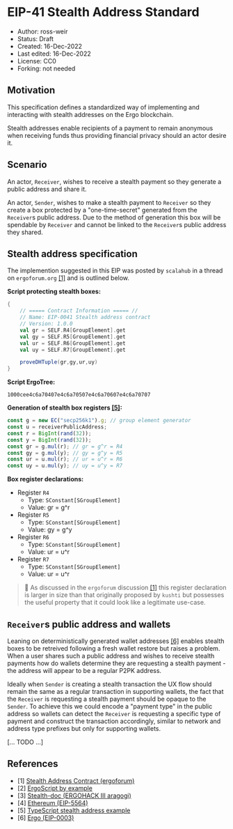 # EIP-41 Stealth Address Standard

* Author: ross-weir
* Status: Draft
* Created: 16-Dec-2022
* Last edited: 16-Dec-2022
* License: CC0
* Forking: not needed

## Motivation

This specification defines a standardized way of implementing and interacting with stealth addresses on the Ergo blockchain.

Stealth addresses enable recipients of a payment to remain anonymous when receiving funds thus providing financial privacy should an actor desire it.

## Scenario

An actor, `Receiver`, wishes to receive a stealth payment so they generate a public address and share it.

An actor, `Sender`, wishes to make a stealth payment to `Receiver` so they create a box protected by a "one-time-secret" generated from the `Receiver`s public address. Due to the method of generation this box will be spendable by `Receiver` and cannot be linked to the `Receiver`s public address they shared.

## Stealth address specification

The implemention suggested in this EIP was posted by `scalahub` in a thread on `ergoforum.org` [[1]](#1) and is outlined below.

**Script protecting stealth boxes:**

```scala
{
    // ===== Contract Information ===== //
    // Name: EIP-0041 Stealth address contract
    // Version: 1.0.0
    val gr = SELF.R4[GroupElement].get
    val gy = SELF.R5[GroupElement].get
    val ur = SELF.R6[GroupElement].get
    val uy = SELF.R7[GroupElement].get

    proveDHTuple(gr,gy,ur,uy)
}
```

**Script ErgoTree:**

```
1000cee4c6a70407e4c6a70507e4c6a70607e4c6a70707
```

**Generation of stealth box registers [[5]](#5):**

```typescript
const g = new EC("secp256k1").g; // group element generator
const u = receiverPublicAddress;
const r = BigInt(rand(32));
const y = BigInt(rand(32));
const gr = g.mul(r); // gr = g^r = R4
const gy = g.mul(y); // gy = g^y = R5
const ur = u.mul(r); // ur = u^r = R6
const uy = u.mul(y); // uy = u^y = R7
```

**Box register declarations:**

- Register `R4`
  - Type: `SConstant[SGroupElement]`
  - Value: gr = g^r
- Register `R5`
  - Type: `SConstant[SGroupElement]`
  - Value: gy = g^y
- Register `R6`
  - Type: `SConstant[SGroupElement]`
  - Value: ur = u^r
- Register `R7`
  - Type: `SConstant[SGroupElement]`
  - Value: ur = u^r

> 📝 As discussed in the `ergoforum` discussion [[1]](#1) this register declaration is larger in size than that originally proposed by `kushti` but possesses the useful property that it could look like a legitimate use-case.

## `Receiver`s public address and wallets

Leaning on deterministically generated wallet addresses [[6]](#6) enables stealth boxes to be retreived following a fresh wallet restore but raises a problem. When a user shares such a public address and wishes to receive stealth payments how do wallets determine they are requesting a stealth payment - the address will appear to be a regular P2PK address.

Ideally when `Sender` is creating a stealth transaction the UX flow should remain the same as a regular transaction in supporting wallets, the fact that the `Receiver` is requesting a stealth payment should be opaque to the `Sender`. To achieve this we could encode a "payment type" in the public address so wallets can detect the `Receiver` is requesting a specific type of payment and construct the transaction accordingly, similar to network and address type prefixes but only for supporting wallets.


[... TODO ...]

## References

- <a id="1">[1]</a> [Stealth Address Contract (ergoforum)](https://www.ergoforum.org/t/stealth-address-contract/255)
- <a id="2">[2]</a> [ErgoScript by example](https://github.com/ergoplatform/ergoscript-by-example/blob/main/stealthAddress.md)
- <a id="3">[3]</a> [Stealth-doc (ERGOHACK III aragogi)](https://github.com/aragogi/Stealth-doc)
- <a id="4">[4]</a> [Ethereum (EIP-5564)](https://eips.ethereum.org/EIPS/eip-5564#:~:text=A%20Stealth%20address%20is%20generated,compute%20the%20matching%20private%20key.)
- <a id="5">[5]</a> [TypeScript stealth address example](https://github.com/ross-weir/ergo-stealth-address-example/blob/main/index.ts)
- <a id="6">[6]</a> [Ergo (EIP-0003)](eip-0003.md)
